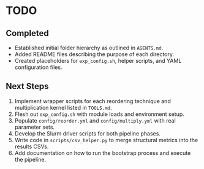 # TODO

## Completed
- Established initial folder hierarchy as outlined in `AGENTS.md`.
- Added README files describing the purpose of each directory.
- Created placeholders for `exp_config.sh`, helper scripts, and YAML configuration files.

## Next Steps
1. Implement wrapper scripts for each reordering technique and multiplication kernel listed in `TOOLS.md`.
2. Flesh out `exp_config.sh` with module loads and environment setup.
3. Populate `config/reorder.yml` and `config/multiply.yml` with real parameter sets.
4. Develop the Slurm driver scripts for both pipeline phases.
5. Write code in `scripts/csv_helper.py` to merge structural metrics into the results CSVs.
6. Add documentation on how to run the bootstrap process and execute the pipeline.

